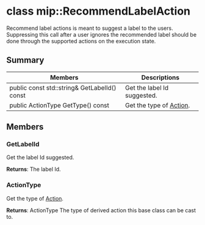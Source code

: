 # class mip::RecommendLabelAction 
Recommend label actions is meant to suggest a label to the users. Suppressing this call after a user ignores the recommended label should be done through the supported actions on the execution state.
  
## Summary
 Members                        | Descriptions                                
--------------------------------|---------------------------------------------
 public const std::string& GetLabelId() const  |  Get the label Id suggested.
 public ActionType GetType() const  |  Get the type of [Action](class_mip_action.md).
  
## Members
  
### GetLabelId
Get the label Id suggested.

  
**Returns**: The label Id.
  
### ActionType
Get the type of [Action](class_mip_action.md).

  
**Returns**: ActionType The type of derived action this base class can be cast to.